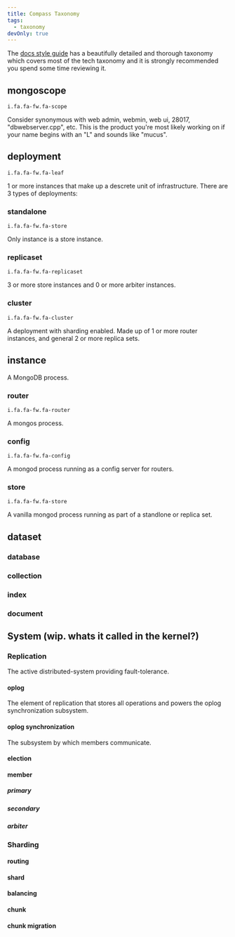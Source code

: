 ```yaml
---
title: Compass Taxonomy
tags:
  - taxonomy
devOnly: true
---
```


The [docs style guide][docs-style] has a beautifully detailed and thorough
taxonomy which covers most of the tech taxonomy and it is strongly recommended
you spend some time reviewing it.

## mongoscope

```
i.fa.fa-fw.fa-scope
```

Consider synonymous with web admin, webmin, web ui, 28017,
"dbwebserver.cpp", etc.  This is the product you're most likely working on
if your name begins with an "L" and sounds like "mucus".

## deployment

```
i.fa.fa-fw.fa-leaf
```

1 or more instances that make up a descrete unit of infrastructure.
There are 3 types of deployments:

### standalone

```
i.fa.fa-fw.fa-store
```

Only instance is a store instance.

### replicaset

```
i.fa.fa-fw.fa-replicaset
```

3 or more store instances and 0 or more arbiter instances.

### cluster

```
i.fa.fa-fw.fa-cluster
```

A deployment with sharding enabled.  Made up of 1 or more router instances, and general 2 or more replica sets.

## instance

A MongoDB process.

### router

```
i.fa.fa-fw.fa-router
```

A mongos process.

### config

```
i.fa.fa-fw.fa-config
```

A mongod process running as a config server for routers.

### store

```
i.fa.fa-fw.fa-store
```

A vanilla mongod process running as part of a standlone or replica set.

## dataset

### database

### collection

### index

### document

## System (wip.  whats it called in the kernel?)

### Replication

The active distributed-system providing fault-tolerance.

#### oplog

The element of replication that stores all operations and powers the oplog synchronization subsystem.

#### oplog synchronization

The subsystem by which members communicate.

#### election

#### member

##### primary

##### secondary

##### arbiter

### Sharding

#### routing

#### shard

#### balancing

#### chunk

#### chunk migration

[docs-style]: http://docs.mongodb.org/manual/meta/style-guide/#jargon-and-common-terms
